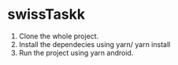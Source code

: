 # swissTaskk
1. Clone the whole project.
2. Install the dependecies using yarn/ yarn install
3. Run the project using yarn android.
